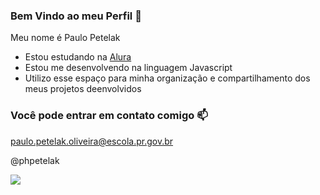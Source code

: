 ### Bem Vindo ao meu Perfil 💜

Meu nome é Paulo Petelak

- Estou estudando na [Alura](https://www.alura.com.br)
- Estou me desenvolvendo na linguagem Javascript
- Utilizo esse espaço para minha organização e compartilhamento dos meus projetos deenvolvidos

### Você pode entrar em contato comigo 📫

paulo.petelak.oliveira@escola.pr.gov.br

@phpetelak

![](https://media1.tenor.com/m/hi7r-GJWZIcAAAAd/luna-crunchycat.gif)

